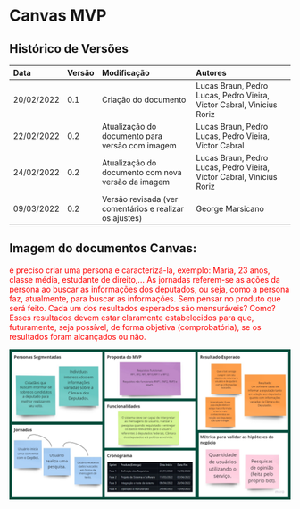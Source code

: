 # Canvas MVP

## Histórico de Versões
|Data|Versão|Modificação|Autores|
|:---|:-----|:----------|:------|
|20/02/2022|0.1|Criação do documento|Lucas Braun, Pedro Lucas, Pedro Vieira, Victor Cabral, Vinicius Roriz|
|22/02/2022|0.2|Atualização do documento para versão com imagem |Lucas Braun, Pedro Lucas, Pedro Vieira, Victor Cabral|
|24/02/2022|0.2|Atualização do documento com nova versão da imagem |Lucas Braun, Pedro Lucas, Pedro Vieira, Victor Cabral, Vinicius Roriz|
|09/03/2022|0.2|Versão revisada (ver comentários e realizar os ajustes) |George Marsicano|

## Imagem do documentos Canvas:

<span style="color:red">é preciso criar uma persona e caracterizá-la, exemplo: Maria, 23 anos, classe média, estudante de direito,...</span>
<span style="color:red">As jornadas referem-se as ações da persona ao buscar as informações dos deputados, ou seja, como a persona faz, atualmente, para buscar as informações. Sem pensar no produto que será feito.</span>
<span style="color:red">Cada um dos resultados esperados são mensuráveis? Como? Esses resultados devem estar claramente estabelecidos para que, futuramente, seja possível, de forma objetiva (comprobatória), se os resultados foram alcançados ou não.</span>

<p align="center">
  <img src="https://github.com/FGAUnB-REQ-GM/2021.2-DepBot/blob/main/docs/assets/canvas_V2.jpg?raw=true">
</p>
